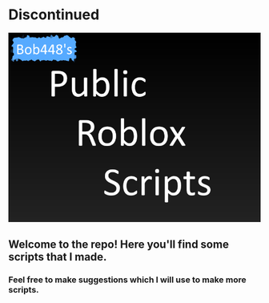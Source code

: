 # Discontinued
![Title Image](./assets/img.png)

## Welcome to the repo! Here you'll find some scripts that I made.

### Feel free to make suggestions which I will use to make more scripts.
